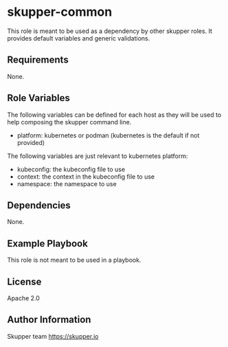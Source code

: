 skupper-common
=========

This role is meant to be used as a dependency by other skupper roles.
It provides default variables and generic validations.

Requirements
------------

None.

Role Variables
--------------

The following variables can be defined for each host as they will be used to help
composing the skupper command line.

* platform: kubernetes or podman (kubernetes is the default if not provided)

The following variables are just relevant to kubernetes platform:

* kubeconfig: the kubeconfig file to use
* context: the context in the kubeconfig file to use
* namespace: the namespace to use

Dependencies
------------

None.

Example Playbook
----------------

This role is not meant to be used in a playbook.

License
-------

Apache 2.0

Author Information
------------------

Skupper team
https://skupper.io